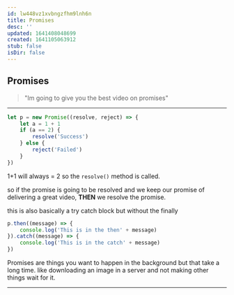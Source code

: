 ```yaml
---
id: lw448vz1xvbngzfhm9lnh6n
title: Promises
desc: ''
updated: 1641408048699
created: 1641105063912
stub: false
isDir: false
---
```



## Promises

> "Im going to give you the best video on promises"

---

```js
let p = new Promise((resolve, reject) => {
    let a = 1 + 1
    if (a == 2) {
        resolve('Success')
    } else {
        reject('Failed')
    }
}) 
```

1+1 will always = 2 so the `resolve()` method is called.

so if the promise is going to be resolved and we keep our promise of delivering a great video, **THEN** we resolve the promise.

this is also basically a try catch block but without the finally

```js
p.then((message) => {
    console.log('This is in the then' + message)
}).catch((message) => {
    console.log('This is in the catch' + message)
})
```

Promises are things you want to happen in the background but that take a long time.
like downloading an image in a server and not making other things wait for it.

---
